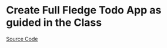 # Create Full Fledge Todo App as guided in the Class

[Source Code](https://github.com/alokVerma749/Todo-App)
